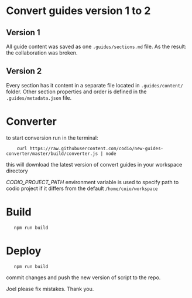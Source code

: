 # Convert guides version 1 to 2

## Version 1

All guide content was saved as one ```.guides/sections.md``` file. As the result: the collaboration was broken.

## Version 2

Every section has it content in a separate file located in ```.guides/content/``` folder. Other section properties and order is defined in the ```.guides/metadata.json``` file.

# Converter

to start conversion run in the terminal:

```
    curl https://raw.githubusercontent.com/codio/new-guides-converter/master/build/converter.js | node
```

this will download the latest version of convert guides in your workspace directory

*CODIO_PROJECT_PATH* environment variable is used to specify path to codio project if it differs from the default ```/home/coio/workspace```

# Build

```
   npm run build
```

# Deploy

```
   npm run build
```

commit changes and push the new version of script to the repo.

Joel please fix mistakes. Thank you.